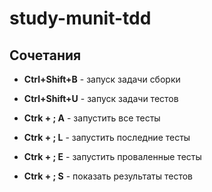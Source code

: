 # study-munit-tdd

## Сочетания 

- **Ctrl+Shift+B** - запуск задачи сборки
- **Ctrl+Shift+U** - запуск задачи тестов

- **Ctrk + ;   A** - запустить все тесты
- **Ctrk + ;   L** - запустить последние тесты
- **Ctrk + ;   E** - запустить проваленные тесты
- **Ctrk + ;   S** - показать результаты тестов